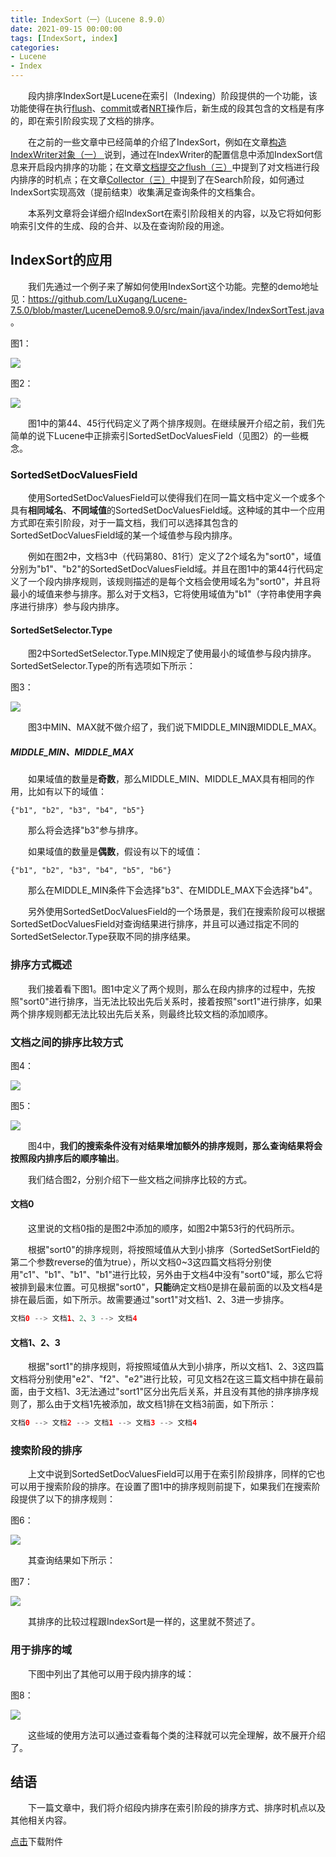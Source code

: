 ```yaml
---
title: IndexSort（一）（Lucene 8.9.0）
date: 2021-09-15 00:00:00
tags: [IndexSort, index]
categories:
- Lucene
- Index
---
```


&emsp;&emsp;段内排序IndexSort是Lucene在索引（Indexing）阶段提供的一个功能，该功能使得在执行[flush](https://www.amazingkoala.com.cn/Lucene/Index/2019/0716/文档提交之flush（一）)、[commit](https://www.amazingkoala.com.cn/Lucene/Index/2019/0906/文档提交之commit（一）)或者[NRT](https://www.amazingkoala.com.cn/Lucene/Index/2019/0916/近实时搜索NRT（一）)操作后，新生成的段其包含的文档是有序的，即在索引阶段实现了文档的排序。

&emsp;&emsp;在之前的一些文章中已经简单的介绍了IndexSort，例如在文章[构造IndexWriter对象（一） ](https://www.amazingkoala.com.cn/Lucene/Index/2019/1111/构造IndexWriter对象（一）)说到，通过在IndexWriter的配置信息中添加IndexSort信息来开启段内排序的功能；在文章[文档提交之flush（三）](https://www.amazingkoala.com.cn/Lucene/Index/2019/0725/文档提交之flush（三）)中提到了对文档进行段内排序的时机点；在文章[Collector（三）](https://www.amazingkoala.com.cn/Lucene/Search/2019/0814/Collector（三）)中提到了在Search阶段，如何通过IndexSort实现高效（提前结束）收集满足查询条件的文档集合。

&emsp;&emsp;本系列文章将会详细介绍IndexSort在索引阶段相关的内容，以及它将如何影响索引文件的生成、段的合并、以及在查询阶段的用途。

## IndexSort的应用

&emsp;&emsp;我们先通过一个例子来了解如何使用IndexSort这个功能。完整的demo地址见：https://github.com/LuXugang/Lucene-7.5.0/blob/master/LuceneDemo8.9.0/src/main/java/index/IndexSortTest.java 。 

图1：

<img src="https://www.amazingkoala.com.cn/uploads/lucene/index/段内排序IndexSort/段内排序IndexSort（一）/1.png">

图2：

<img src="https://www.amazingkoala.com.cn/uploads/lucene/index/段内排序IndexSort/段内排序IndexSort（一）/2.png">

&emsp;&emsp;图1中的第44、45行代码定义了两个排序规则。在继续展开介绍之前，我们先简单的说下Lucene中正排索引SortedSetDocValuesField（见图2）的一些概念。

### SortedSetDocValuesField

&emsp;&emsp;使用SortedSetDocValuesField可以使得我们在同一篇文档中定义一个或多个具有**相同域名**、**不同域值**的SortedSetDocValuesField域。这种域的其中一个应用方式即在索引阶段，对于一篇文档，我们可以选择其包含的SortedSetDocValuesField域的某一个域值参与段内排序。

&emsp;&emsp;例如在图2中，文档3中（代码第80、81行）定义了2个域名为"sort0"，域值分别为"b1"、"b2"的SortedSetDocValuesField域。并且在图1中的第44行代码定义了一个段内排序规则，该规则描述的是每个文档会使用域名为"sort0"，并且将最小的域值来参与排序。那么对于文档3，它将使用域值为"b1"（字符串使用字典序进行排序）参与段内排序。

#### SortedSetSelector.Type

&emsp;&emsp;图2中SortedSetSelector.Type.MIN规定了使用最小的域值参与段内排序。SortedSetSelector.Type的所有选项如下所示：

图3：

<img src="https://www.amazingkoala.com.cn/uploads/lucene/index/段内排序IndexSort/段内排序IndexSort（一）/3.png">

&emsp;&emsp;图3中MIN、MAX就不做介绍了，我们说下MIDDLE_MIN跟MIDDLE_MAX。

##### MIDDLE_MIN、MIDDLE_MAX

&emsp;&emsp;如果域值的数量是**奇数**，那么MIDDLE_MIN、MIDDLE_MAX具有相同的作用，比如有以下的域值：

```
{"b1", "b2", "b3", "b4", "b5"}
```

&emsp;&emsp;那么将会选择"b3"参与排序。

&emsp;&emsp;如果域值的数量是**偶数**，假设有以下的域值：

```
{"b1", "b2", "b3", "b4", "b5", "b6"}
```

&emsp;&emsp;那么在MIDDLE_MIN条件下会选择"b3"、在MIDDLE_MAX下会选择"b4"。

&emsp;&emsp;另外使用SortedSetDocValuesField的一个场景是，我们在搜索阶段可以根据SortedSetDocValuesField对查询结果进行排序，并且可以通过指定不同的SortedSetSelector.Type获取不同的排序结果。

### 排序方式概述

&emsp;&emsp;我们接着看下图1。图1中定义了两个规则，那么在段内排序的过程中，先按照"sort0"进行排序，当无法比较出先后关系时，接着按照"sort1"进行排序，如果两个排序规则都无法比较出先后关系，则最终比较文档的添加顺序。

### 文档之间的排序比较方式

图4：

<img src="https://www.amazingkoala.com.cn/uploads/lucene/index/段内排序IndexSort/段内排序IndexSort（一）/4.png">

图5：

<img src="https://www.amazingkoala.com.cn/uploads/lucene/index/段内排序IndexSort/段内排序IndexSort（一）/5.png">

&emsp;&emsp;图4中，**我们的搜索条件没有对结果增加额外的排序规则，那么查询结果将会按照段内排序后的顺序输出**。

&emsp;&emsp;我们结合图2，分别介绍下一些文档之间排序比较的方式。

#### 文档0

&emsp;&emsp;这里说的文档0指的是图2中添加的顺序，如图2中第53行的代码所示。

&emsp;&emsp;根据"sort0"的排序规则，将按照域值从大到小排序（SortedSetSortField的第二个参数reverse的值为true），所以文档0~3这四篇文档将分别使用"c1"、"b1"、"b1"、"b1"进行比较，另外由于文档4中没有"sort0"域，那么它将被排到最末位置。可见根据"sort0"，**只能**确定文档0是排在最前面的以及文档4是排在最后面，如下所示。故需要通过"sort1"对文档1、2、3进一步排序。

```java
文档0 --> 文档1、2、3 --> 文档4
```

#### 文档1、2、3

&emsp;&emsp;根据"sort1"的排序规则，将按照域值从大到小排序，所以文档1、2、3这四篇文档将分别使用"e2"、"f2"、"e2"进行比较，可见文档2在这三篇文档中排在最前面，由于文档1、3无法通过"sort1"区分出先后关系，并且没有其他的排序排序规则了，那么由于文档1先被添加，故文档1排在文档3前面，如下所示：

```java
文档0 --> 文档2 --> 文档1 --> 文档3 --> 文档4
```

### 搜索阶段的排序

&emsp;&emsp;上文中说到SortedSetDocValuesField可以用于在索引阶段排序，同样的它也可以用于搜索阶段的排序。在设置了图1中的排序规则前提下，如果我们在搜索阶段提供了以下的排序规则：

图6：

<img src="https://www.amazingkoala.com.cn/uploads/lucene/index/段内排序IndexSort/段内排序IndexSort（一）/6.png">

&emsp;&emsp;其查询结果如下所示：

图7：

<img src="https://www.amazingkoala.com.cn/uploads/lucene/index/段内排序IndexSort/段内排序IndexSort（一）/7.png">

&emsp;&emsp;其排序的比较过程跟IndexSort是一样的，这里就不赘述了。

### 用于排序的域

&emsp;&emsp;下图中列出了其他可以用于段内排序的域：

图8：

<img src="https://www.amazingkoala.com.cn/uploads/lucene/index/段内排序IndexSort/段内排序IndexSort（一）/8.png">

&emsp;&emsp;这些域的使用方法可以通过查看每个类的注释就可以完全理解，故不展开介绍了。

## 结语

&emsp;&emsp;下一篇文章中，我们将介绍段内排序在索引阶段的排序方式、排序时机点以及其他相关内容。

[点击](https://www.amazingkoala.com.cn/attachment/Lucene/Index/段内排序IndexSort/段内排序IndexSort（一）.zip)下载附件
